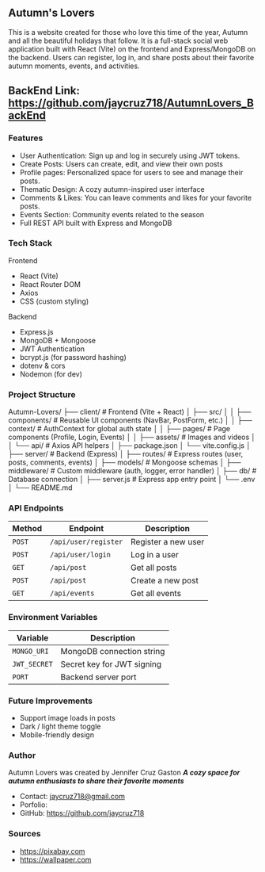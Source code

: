 ## Autumn's Lovers
This is a website created for those who love this time of the year, Autumn and all the beautiful holidays that follow. It is a full-stack social web application built with React (Vite) on the frontend and Express/MongoDB on the backend.
Users can register, log in, and share posts about their favorite autumn moments, events, and activities.

## BackEnd Link: https://github.com/jaycruz718/AutumnLovers_BackEnd

### Features
- User Authentication: Sign up and log in securely using JWT tokens.
- Create Posts: Users can create, edit, and view their own posts
- Profile pages: Personalized space for users to see and manage their posts.
- Thematic Design: A cozy autumn-inspired user interface
- Comments & Likes: You can leave comments and likes for your favorite posts.
- Events Section: Community events related to the season
- Full REST API built with Express and MongoDB

### Tech Stack
Frontend
- React (Vite)
- React Router DOM
- Axios
- CSS (custom styling)

Backend
- Express.js
- MongoDB + Mongoose
- JWT Authentication
- bcrypt.js (for password hashing)
- dotenv & cors
- Nodemon (for dev)

### Project Structure
Autumn-Lovers/
├── client/                # Frontend (Vite + React)
│   ├── src/
│   │   ├── components/    # Reusable UI components (NavBar, PostForm, etc.)
│   │   ├── context/       # AuthContext for global auth state
│   │   ├── pages/         # Page components (Profile, Login, Events)
│   │   ├── assets/        # Images and videos
│   │   └── api/           # Axios API helpers
│   ├── package.json
│   └── vite.config.js
│
├── server/                # Backend (Express)
│   ├── routes/            # Express routes (user, posts, comments, events)
│   ├── models/            # Mongoose schemas
│   ├── middleware/        # Custom middleware (auth, logger, error handler)
│   ├── db/                # Database connection
│   ├── server.js          # Express app entry point
│   └── .env
│
└── README.md

### API Endpoints

| Method | Endpoint             | Description         |
| ------ | -------------------- | ------------------- |
| `POST` | `/api/user/register` | Register a new user |
| `POST` | `/api/user/login`    | Log in a user       |
| `GET`  | `/api/post`          | Get all posts       |
| `POST` | `/api/post`          | Create a new post   |
| `GET`  | `/api/events`        | Get all events      |


### Environment Variables
| Variable     | Description                |
| ------------ | -------------------------- |
| `MONGO_URI`  | MongoDB connection string  |
| `JWT_SECRET` | Secret key for JWT signing |
| `PORT`       | Backend server port        |

### Future Improvements
- Support image loads in posts
- Dark / light theme toggle
- Mobile-friendly design

### Author
Autumn Lovers was created by Jennifer Cruz Gaston
***A cozy space for autumn enthusiasts to share their favorite moments***

- Contact: jaycruz718@gmail.com
- Porfolio: 
- GitHub: https://github.com/jaycruz718

### Sources
- https://pixabay.com
- https://wallpaper.com

